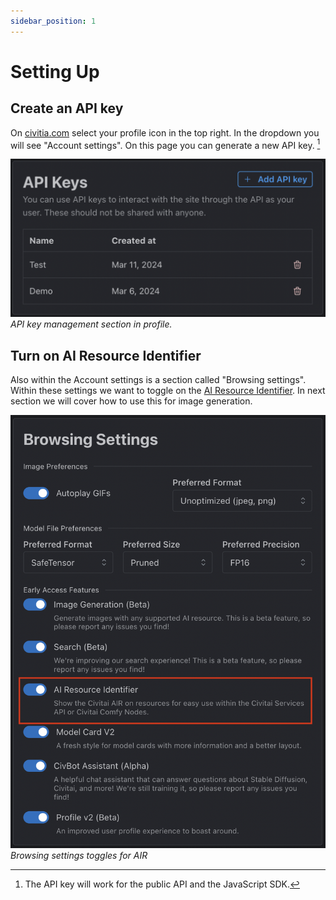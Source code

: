 ```yaml
---
sidebar_position: 1
---
```


# Setting Up

## Create an API key

On [civitia.com](https://civitai.com/user/account) select your profile icon in the top right. In the dropdown you will see "Account settings". On this page you can generate a new API key. [^1]

![API key generation](./api-keys.png "API key generation")
_API key management section in profile._

## Turn on AI Resource Identifier

Also within the Account settings is a section called "Browsing settings". Within these settings we want to toggle on the [AI Resource Identifier](/docs/air). In next section we will cover how to use this for image generation.

![Browsing settings AIR toggle](./air-toggle.png "Browsing settings AIR toggle")
_Browsing settings toggles for AIR_

[^1]: The API key will work for the public API and the JavaScript SDK.
